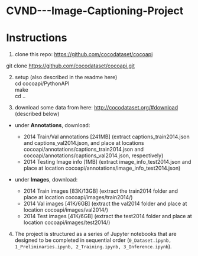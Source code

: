 # CVND---Image-Captioning-Project

# Instructions  
1. clone this repo: https://github.com/cocodataset/cocoapi  

git clone https://github.com/cocodataset/cocoapi.git  

2. setup (also described in the readme here)  
cd cocoapi/PythonAPI  
make  
cd ..  

3. download some data from here: http://cocodataset.org/#download (described below)

* under **Annotations**, download:
  * 2014 Train/Val annotations [241MB] (extract captions_train2014.json and captions_val2014.json, and place at locations cocoapi/annotations/captions_train2014.json and cocoapi/annotations/captions_val2014.json, respectively)  
  * 2014 Testing Image info [1MB] (extract image_info_test2014.json and place at location cocoapi/annotations/image_info_test2014.json)

* under **Images**, download:
  * 2014 Train images [83K/13GB] (extract the train2014 folder and place at location cocoapi/images/train2014/)
  * 2014 Val images [41K/6GB] (extract the val2014 folder and place at location cocoapi/images/val2014/)
  * 2014 Test images [41K/6GB] (extract the test2014 folder and place at location cocoapi/images/test2014/)

4. The project is structured as a series of Jupyter notebooks that are designed to be completed in sequential order (`0_Dataset.ipynb, 1_Preliminaries.ipynb, 2_Training.ipynb, 3_Inference.ipynb`).
